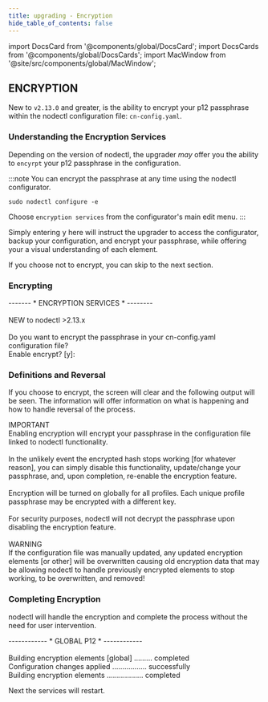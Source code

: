 ```yaml
---
title: upgrading - Encryption
hide_table_of_contents: false
---
```

<intro-end />

import DocsCard from '@components/global/DocsCard';
import DocsCards from '@components/global/DocsCards';
import MacWindow from '@site/src/components/global/MacWindow';

<head>
  <title>MainNet 2.0 Automation with nodectl</title>
  <meta
    name="description"
    content="MainNet 2.0 Automation - Upgrade Tessellation with nodectl"
  />
</head>

## ENCRYPTION

New to `v2.13.0` and greater, is the ability to encrypt your p12 passphrase within the nodectl configuration file: `cn-config.yaml`.

### Understanding the Encryption Services

Depending on the version of nodectl, the upgrader *may* offer you the ability to `encyrpt` your p12 passphrase in the configuration.

:::note
You can encrypt the passphrase at any time using the nodectl configurator.
```
sudo nodectl configure -e
```
Choose `encryption services` from the configurator's main edit menu.
:::

Simply entering <kbd>y</kbd> here will instruct the upgrader to access the configurator, backup your configuration, and encrypt your passphrase, while offering your a visual understanding of each element.

If you choose not to encrypt, you can skip to the next section.

### Encrypting
<MacWindow>
------- * ENCRYPTION SERVICES * --------<br />
<br />
NEW  to nodectl >2.13.x<br />
<br />
Do you want to encrypt the passphrase in your cn-config.yaml configuration file?<br />
Enable encrypt? [y]:<br />
</MacWindow>

### Definitions and Reversal
If you choose to encrypt, the screen will clear and the following output will be seen.  The information will offer information on what is happening and how to handle reversal of the process.

<MacWindow>
IMPORTANT<br />
Enabling encryption will encrypt your passphrase in the configuration file linked to nodectl functionality.<br />
<br />
In the unlikely event the encrypted hash stops working [for whatever reason], you can simply disable this functionality, update/change your passphrase, and, upon completion, re-enable the encryption feature.<br />
<br />
Encryption will be turned on globally for all profiles. Each unique profile passphrase may be encrypted with a different key.<br />
<br />
For security purposes, nodectl will not decrypt the passphrase upon disabling the encryption feature.<br />
<br />
WARNING <br />
If the configuration file was manually updated, any updated encryption elements [or other] will be overwritten causing old encryption data that may be allowing nodectl to handle previously encrypted elements to stop working, to be overwritten, and removed!<br />
</MacWindow>

### Completing Encryption
nodectl will handle the encryption and complete the process without the need for user intervention.

<MacWindow>
------------ * GLOBAL P12 * ------------ <br />
<br />
Building encryption elements [global] ......... completed<br />
Configuration changes applied ................. successfully<br />
Building encryption elements .................. completed<br />
</MacWindow>

Next the services will restart.
